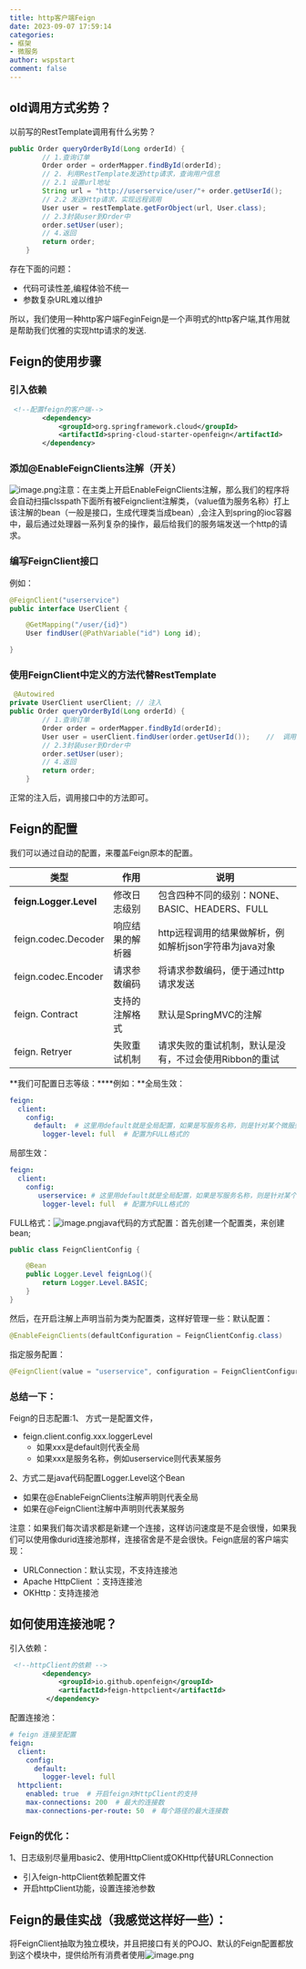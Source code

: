 ```yaml
---
title: http客户端Feign
date: 2023-09-07 17:59:14
categories:
- 框架
- 微服务
author: wspstart
comment: false
---
```



## old调用方式劣势？
以前写的RestTemplate调用有什么劣势？
```java
public Order queryOrderById(Long orderId) {
        // 1.查询订单
        Order order = orderMapper.findById(orderId);
        // 2. 利用RestTemplate发送http请求，查询用户信息
        // 2.1 设置url地址
        String url = "http://userservice/user/"+ order.getUserId();
        // 2.2 发送Http请求，实现远程调用
        User user = restTemplate.getForObject(url, User.class);
        // 2.3封装user到Order中
        order.setUser(user);
        // 4.返回
        return order;
    }
```
存在下面的问题：

- 代码可读性差,编程体验不统一
- 参数复杂URL难以维护

所以，我们使用一种http客户端FeginFeign是一个声明式的http客户端,其作用就是帮助我们优雅的实现http请求的发送.


## Feign的使用步骤

### 引入依赖
```xml
 <!--配置feign的客户端-->
        <dependency>
            <groupId>org.springframework.cloud</groupId>
            <artifactId>spring-cloud-starter-openfeign</artifactId>
        </dependency>
```

### 添加@EnableFeignClients注解（开关）
![image.png](https://cdn.jsdelivr.net/gh/zrgzs/images@main/images/20230907220730.jpg)注意：在主类上开启EnableFeignClients注解，那么我们的程序将会自动扫描clsspath下面所有被Feignclient注解类，（value值为服务名称）打上该注解的bean（一般是接口，生成代理类当成bean）,会注入到spring的ioc容器中，最后通过处理器一系列复杂的操作，最后给我们的服务端发送一个http的请求。

### 编写FeignClient接口
例如：
```java
@FeignClient("userservice")
public interface UserClient {

    @GetMapping("/user/{id}")
    User findUser(@PathVariable("id") Long id);

}
```

### 使用FeignClient中定义的方法代替RestTemplate
```java
 @Autowired
private UserClient userClient; // 注入
public Order queryOrderById(Long orderId) {
        // 1.查询订单
        Order order = orderMapper.findById(orderId);
        User user = userClient.findUser(order.getUserId());    //  调用即可
        // 2.3封装user到Order中
        order.setUser(user);
        // 4.返回
        return order;
    }
```
正常的注入后，调用接口中的方法即可。


## Feign的配置
我们可以通过自动的配置，来覆盖Feign原本的配置。

| **类型** | **作用** | **说明** |
| --- | --- | --- |
| **feign.Logger.Level** | 修改日志级别 | 包含四种不同的级别：NONE、BASIC、HEADERS、FULL |
| feign.codec.Decoder | 响应结果的解析器 | http远程调用的结果做解析，例如解析json字符串为java对象 |
| feign.codec.Encoder | 请求参数编码 | 将请求参数编码，便于通过http请求发送 |
| feign. Contract | 支持的注解格式 | 默认是SpringMVC的注解 |
| feign. Retryer | 失败重试机制 | 请求失败的重试机制，默认是没有，不过会使用Ribbon的重试 |

**我们可配置日志等级：****例如：**全局生效：
```yaml
feign:
  client:
    config:
      default:  # 这里用default就是全局配置，如果是写服务名称，则是针对某个微服务的配置
        logger-level: full  # 配置为FULL格式的
```
局部生效：
```yaml
feign:
  client:
    config:
       userservice: # 这里用default就是全局配置，如果是写服务名称，则是针对某个微服务的配置
        logger-level: full  # 配置为FULL格式的
```
FULL格式：![image.png](https://cdn.jsdelivr.net/gh/zrgzs/images@main/images/20230907220733.jpg)java代码的方式配置：首先创建一个配置类，来创建bean;
```java
public class FeignClientConfig {

    @Bean
    public Logger.Level feignLog(){
        return Logger.Level.BASIC;
    }
}

```
然后，在开启注解上声明当前为类为配置类，这样好管理一些：默认配置：
```java
@EnableFeignClients(defaultConfiguration = FeignClientConfig.class)
```
指定服务配置：
```java
@FeignClient(value = "userservice", configuration = FeignClientConfiguration.class)
```

### 总结一下：
Feign的日志配置:1、 方式一是配置文件，

- feign.client.config.xxx.loggerLevel
   - 如果xxx是default则代表全局
   - 如果xxx是服务名称，例如userservice则代表某服务

2、方式二是java代码配置Logger.Level这个Bean

- 如果在@EnableFeignClients注解声明则代表全局
- 如果在@FeignClient注解中声明则代表某服务

注意：如果我们每次请求都是新建一个连接，这样访问速度是不是会很慢，如果我们可以使用像durid连接池那样，连接宿舍是不是会很快。Feign底层的客户端实现：

- URLConnection：默认实现，不支持连接池
- Apache HttpClient ：支持连接池
- OKHttp：支持连接池


## 如何使用连接池呢？
引入依赖：
```xml
 <!--httpClient的依赖 -->
        <dependency>
            <groupId>io.github.openfeign</groupId>
            <artifactId>feign-httpclient</artifactId>
         </dependency>
```
配置连接池：
```yaml
# feign 连接至配置
feign:
  client:
    config:
      default:
        logger-level: full
  httpclient:
    enabled: true  # 开启feign对HttpClient的支持
    max-connections: 200  # 最大的连接数
    max-connections-per-route: 50  # 每个路径的最大连接数
```

### Feign的优化：
1、日志级别尽量用basic2、使用HttpClient或OKHttp代替URLConnection

- 引入feign-httpClient依赖配置文件
- 开启httpClient功能，设置连接池参数


## Feign的最佳实战（我感觉这样好一些）：
将FeignClient抽取为独立模块，并且把接口有关的POJO、默认的Feign配置都放到这个模块中，提供给所有消费者使用![image.png](https://cdn.jsdelivr.net/gh/zrgzs/images@main/images/20230907220735.jpg)

